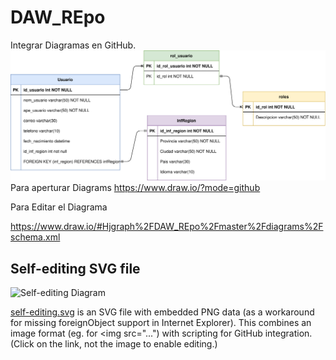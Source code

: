# DAW_REpo

Integrar Diagramas en GitHub.
![Alt](Taller3.svg)
Para aperturar Diagrams
https://www.draw.io/?mode=github


Para Editar el Diagrama

https://www.draw.io/#Hjgraph%2FDAW_REpo%2Fmaster%2Fdiagrams%2Fschema.xml

## Self-editing SVG file

![Self-editing Diagram](http://jgraph.github.io/DAW_REpo/self-editing.svg)

<a href="http://jgraph.github.io/DAW_REpo/self-editing.svg" target="_blank">self-editing.svg</a> is an SVG file with embedded PNG data (as a workaround for missing foreignObject support in Internet Explorer). This combines an image format (eg. for <img src="...") with scripting for GitHub integration. (Click on the link, not the image to enable editing.)
